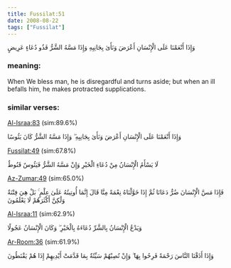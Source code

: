 ```yaml
---
title: Fussilat:51
date: 2008-08-22
tags: ["Fussilat"]
---
```

وَإِذَا أَنْعَمْنَا عَلَى الْإِنْسَانِ أَعْرَضَ وَنَأَىٰ بِجَانِبِهِ وَإِذَا مَسَّهُ الشَّرُّ فَذُو دُعَاءٍ عَرِيضٍ
### meaning: 
When We bless man, he is disregardful and turns aside; but when an ill befalls him, he makes protracted supplications.
### similar verses: 

[Al-Israa:83](/17/83) (sim:89.6%)

وَإِذَا أَنْعَمْنَا عَلَى الْإِنْسَانِ أَعْرَضَ وَنَأَىٰ بِجَانِبِهِ ۖ وَإِذَا مَسَّهُ الشَّرُّ كَانَ يَئُوسًا

[Fussilat:49](/41/49) (sim:67.8%)

لَا يَسْأَمُ الْإِنْسَانُ مِنْ دُعَاءِ الْخَيْرِ وَإِنْ مَسَّهُ الشَّرُّ فَيَئُوسٌ قَنُوطٌ

[Az-Zumar:49](/39/49) (sim:65.0%)

فَإِذَا مَسَّ الْإِنْسَانَ ضُرٌّ دَعَانَا ثُمَّ إِذَا خَوَّلْنَاهُ نِعْمَةً مِنَّا قَالَ إِنَّمَا أُوتِيتُهُ عَلَىٰ عِلْمٍ ۚ بَلْ هِيَ فِتْنَةٌ وَلَٰكِنَّ أَكْثَرَهُمْ لَا يَعْلَمُونَ

[Al-Israa:11](/17/11) (sim:62.9%)

وَيَدْعُ الْإِنْسَانُ بِالشَّرِّ دُعَاءَهُ بِالْخَيْرِ ۖ وَكَانَ الْإِنْسَانُ عَجُولًا

[Ar-Room:36](/30/36) (sim:61.9%)

وَإِذَا أَذَقْنَا النَّاسَ رَحْمَةً فَرِحُوا بِهَا ۖ وَإِنْ تُصِبْهُمْ سَيِّئَةٌ بِمَا قَدَّمَتْ أَيْدِيهِمْ إِذَا هُمْ يَقْنَطُونَ
